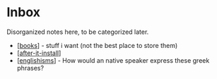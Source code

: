 # Inbox

Disorganized notes here, to be categorized later.

* [[books]] - stuff i want (not the best place to store them)
* [[after-it-install]]
* [[englishisms]] - How would an native speaker express these greek phrases?

[//begin]: # "Autogenerated link references for markdown compatibility"
[books]: books.md "books"
[after-it-install]: after-it-install.md "After ITR Install"
[englishisms]: englishisms.md "Englishisms"
[//end]: # "Autogenerated link references"